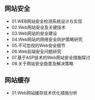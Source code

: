 ## 网站安全

+ 01.WEB网站安全检测系统设计与实现
+ 02.Web网站安全及关键技术
+ 03.Web网站的安全建设
+ 04.Web网站的网络安全防护策略研究
+ 05.不可忽视的Web安全细节
+ 06.Web前端安全问题研究
+ 07.基于ASP技术的Web网站安全措施探讨
+ 08.关于网站安全隐患及解决策略


## 网站缓存

+ 01.Web网站缓存技术优化措施分析
